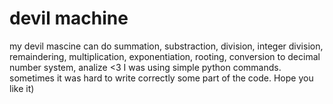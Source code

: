 # devil machine
my devil mascine can do summation, substraction, division, integer division, remaindering, multiplication, exponentiation, rooting, conversion to decimal number system, analize &lt;3
I was using simple python commands. sometimes it was hard to write correctly some part of the code. Hope you like it)
